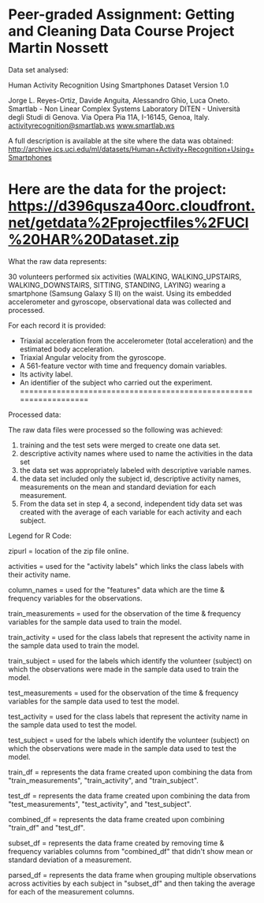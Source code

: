 Peer-graded Assignment: Getting and Cleaning Data Course Project
Martin Nossett
==================================================================

Data set analysed:

Human Activity Recognition Using Smartphones Dataset
Version 1.0

Jorge L. Reyes-Ortiz, Davide Anguita, Alessandro Ghio, Luca Oneto.
Smartlab - Non Linear Complex Systems Laboratory
DITEN - Università degli Studi di Genova.
Via Opera Pia 11A, I-16145, Genoa, Italy.
activityrecognition@smartlab.ws
www.smartlab.ws


A full description is available at the site where the data was obtained:
http://archive.ics.uci.edu/ml/datasets/Human+Activity+Recognition+Using+Smartphones
 

Here are the data for the project:
https://d396qusza40orc.cloudfront.net/getdata%2Fprojectfiles%2FUCI%20HAR%20Dataset.zip
==================================================================

What the raw data represents:

30 volunteers performed six activities (WALKING, WALKING_UPSTAIRS, WALKING_DOWNSTAIRS, SITTING, 
STANDING, LAYING) wearing a smartphone (Samsung Galaxy S II) on the waist. Using its embedded 
accelerometer and gyroscope, observational data was collected and processed.

For each record it is provided:
- Triaxial acceleration from the accelerometer (total acceleration) and the estimated body 
  acceleration.
- Triaxial Angular velocity from the gyroscope. 
- A 561-feature vector with time and frequency domain variables. 
- Its activity label. 
- An identifier of the subject who carried out the experiment.
==================================================================

Processed data:

The raw data files were processed so the following was achieved:
1. training and the test sets were merged to create one data set.
2. descriptive activity names where used to name the activities in the data set
3. the data set was appropriately labeled with descriptive variable names.
4. the data set included only the subject id, descriptive activity names, measurements on the mean 
   and standard deviation for each measurement. 
5. From the data set in step 4, a second, independent tidy data set was created with the average of
each variable for each activity and each subject.


Legend for R Code:

zipurl = location of the zip file online.

activities =  used for the "activity labels" which links the class labels with their activity name.

column_names = used for the "features" data which are the time & frequency variables for the 
                observations.
                
train_measurements = used for the observation of the time & frequency variables for the sample data 
                used to train the model.

train_activity = used for the class labels that represent the activity name in the sample data 
                used to train the model.

train_subject = used for the labels which identify the volunteer (subject) on which the observations
                were made in the sample data used to train the model.

test_measurements = used for the observation of the time & frequency variables for the sample data 
                used to test the model.

test_activity = used for the class labels that represent the activity name in the sample data 
                used to test the model.

test_subject = used for the labels which identify the volunteer (subject) on which the observations
                were made in the sample data used to test the model.
                
train_df = represents the data frame created upon combining the data from "train_measurements", 
                "train_activity", and "train_subject".

test_df = represents the data frame created upon combining the data from "test_measurements", 
                "test_activity", and "test_subject".

combined_df = represents the data frame created upon combining "train_df" and "test_df".

subset_df = represents the data frame created by removing time & frequency variables columns from 
                "combined_df" that didn't show mean or standard deviation of a measurement.

parsed_df = represents the data frame when grouping multiple observations across activities by each 
                subject in "subset_df" and then taking the average for each of the measurement 
                columns.